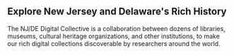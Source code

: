 ## Explore New Jersey and Delaware's Rich History

The NJ/DE Digital Collective is a collaboration between dozens of libraries, museums, cultural heritage organizations, and other institutions, to make our rich digital collections discoverable by researchers around the world.
